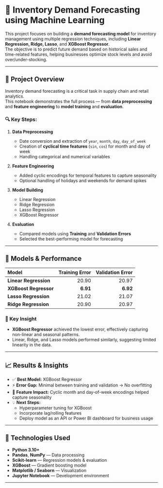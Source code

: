 # 🏪 Inventory Demand Forecasting using Machine Learning

This project focuses on building a **demand forecasting model** for inventory management using multiple regression techniques, including **Linear Regression, Ridge, Lasso**, and **XGBoost Regressor**.  
The objective is to predict future demand based on historical sales and time-related features, helping businesses optimize stock levels and avoid over/under-stocking.

---

## 📘 Project Overview

Inventory demand forecasting is a critical task in supply chain and retail analytics.  
This notebook demonstrates the full process — from **data preprocessing** and **feature engineering** to **model training** and **evaluation**.

### 🔍 Key Steps:
1. **Data Preprocessing**
   - Date conversion and extraction of `year`, `month`, `day`, `day_of_week`
   - Creation of **cyclical time features** (`sin`, `cos`) for month and day of week  
   - Handling categorical and numerical variables

2. **Feature Engineering**
   - Added cyclic encodings for temporal features to capture seasonality  
   - Optional handling of holidays and weekends for demand spikes

3. **Model Building**
   - Linear Regression  
   - Ridge Regression  
   - Lasso Regression  
   - XGBoost Regressor

4. **Evaluation**
   - Compared models using **Training** and **Validation Errors**
   - Selected the best-performing model for forecasting

---

## 🧠 Models & Performance

| Model | Training Error | Validation Error |
|:------|----------------:|-----------------:|
| **Linear Regression** | 20.90 | 20.97 |
| **XGBoost Regressor** | **6.91** | **6.92** |
| **Lasso Regression** | 21.02 | 21.07 |
| **Ridge Regression** | 20.90 | 20.97 |

### 🏁 Key Insight
- **XGBoost Regressor** achieved the lowest error, effectively capturing non-linear and seasonal patterns.
- Linear, Ridge, and Lasso models performed similarly, suggesting limited linearity in the data.

---

## 📈 Results & Insights

- ✅ **Best Model:** XGBoost Regressor  
- ⚡ **Error Gap:** Minimal between training and validation → No overfitting  
- 📅 **Feature Impact:** Cyclic month and day-of-week encodings helped capture seasonality  
- 💡 **Next Steps:**  
  - Hyperparameter tuning for XGBoost  
  - Incorporate lag/rolling features  
  - Deploy model as an API or Power BI dashboard for business usage  

---

## 🧩 Technologies Used

- **Python 3.10+**
- **Pandas**, **NumPy** — Data processing  
- **Scikit-learn** — Regression models & evaluation  
- **XGBoost** — Gradient boosting model  
- **Matplotlib / Seaborn** — Visualization  
- **Jupyter Notebook** — Development environment  

---
